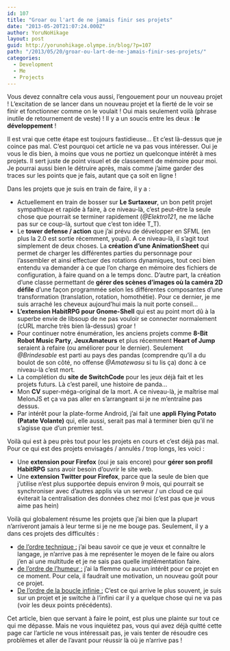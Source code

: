 ```yaml
---
id: 107
title: "Groar ou l'art de ne jamais finir ses projets"
date: "2013-05-20T21:07:24.000Z"
author: YoruNoHikage
layout: post
guid: http://yorunohikage.olympe.in/blog/?p=107
path: "/2013/05/20/groar-ou-lart-de-ne-jamais-finir-ses-projets/"
categories:
  - Development
  - Me
  - Projects
---
```

Vous devez connaître cela vous aussi, l’engouement pour un nouveau projet ! L’excitation de se lancer dans un nouveau projet et la fierté de le voir se finir et fonctionner comme on le voulait ! Oui mais seulement voilà (phrase inutile de retournement de veste) ! Il y a un soucis entre les deux : **le développement** !

Il est vrai que cette étape est toujours fastidieuse… Et c’est là-dessus que je coince pas mal. C’est pourquoi cet article ne va pas vous intéresser. Oui je vous le dis bien, à moins que vous ne portiez un quelconque intérêt à mes projets. Il sert juste de point visuel et de classement de mémoire pour moi. Je pourrai aussi bien le détruire après, mais comme j’aime garder des traces sur les points que je fais, autant que ça soit en ligne !

Dans les projets que je suis en train de faire, il y a :

  * Actuellement en train de bosser sur **Le Surtaxeur**, un bon petit projet sympathique et rapide à faire, à ce niveau-là, c’est peut-être la seule chose que pourrait se terminer rapidement (_@Elektro121_, ne me lâche pas sur ce coup-là, surtout que c’est ton idée T_T).
  * Le **tower defense / action** que j’ai prévu de développer en SFML (en plus la 2.0 est sortie récemment, youpi). A ce niveau-là, il s’agit tout simplement de deux choses. La **création d’une AnimationSheet** qui permet de charger les différentes parties du personnage pour l’assembler et ainsi effectuer des rotations dynamiques, tout ceci bien entendu va demander à ce que l’on charge en mémoire des fichiers de configuration, à faire quand on a le temps donc. D’autre part, la création d’une classe permettant de **gérer des scènes d’images où la caméra 2D défile** d’une façon programmée selon les différentes composantes d’une transformation (translation, rotation, homothétie). Pour ce dernier, je me suis arraché les cheveux aujourd’hui mais la nuit porte conseil…
  * **L’extension HabitRPG pour Gnome-Shell** qui est au point mort dû à la superbe envie de libsoup de ne pas vouloir se connecter normalement (cURL marche très bien là-dessus) groar !
  * Pour continuer notre énumération, les anciens projets comme **8-Bit Robot Music Party**, **JeuxAmateurs** et plus récemment **Heart of Jump** seraient à refaire (ou améliorer pour le dernier). Seulement _@Brindesable_ est parti au pays des pandas (comprendre qu’il a du boulot de son côté, no offense _@Amatewasu_ si tu lis ça) donc à ce niveau-là c’est mort.
  * La complétion du **site de SwitchCode** pour les jeux déjà fait et les projets futurs. Là c’est pareil, une histoire de panda…
  * Mon **CV** super-méga-original de la mort. A ce niveau-là, je maîtrise mal MelonJS et ça va pas aller en s’arrangeant si je ne m’entraîne pas dessus.
  * Par intérêt pour la plate-forme Android, j’ai fait une **appli Flying Potato (Patate Volante)** qui, elle aussi, serait pas mal à terminer bien qu’il ne s’agisse que d’un premier test.

Voilà qui est à peu près tout pour les projets en cours et c’est déjà pas mal. Pour ce qui est des projets envisagés / annulés / trop longs, les voici :

  * Une **extension pour Firefox** (oui je sais encore) pour **gérer son profil HabitRPG** sans avoir besoin d’ouvrir le site web.
  * Une **extension Twitter pour Firefox**, parce que la seule de bien que j’utilise n’est plus supportée depuis environ 9 mois, qui pourrait se synchroniser avec d’autres applis via un serveur / un cloud ce qui éviterait la centralisation des données chez moi (c’est pas que je vous aime pas hein)

Voilà qui globalement résume les projets que j’ai bien que la plupart n’arriveront jamais à leur terme si je ne me bouge pas. Seulement, il y a dans ces projets des difficultés :

  * <span style="text-decoration: underline;">de l’ordre technique :</span> j’ai beau savoir ce que je veux et connaître le langage, je n’arrive pas à me représenter le moyen de le faire ou alors j’en ai une multitude et je ne sais pas quelle implémentation faire.
  * <span style="text-decoration: underline;">de l’ordre de l’humeur :</span> j’ai la flemme ou aucun intérêt pour ce projet en ce moment. Pour cela, il faudrait une motivation, un nouveau goût pour ce projet.
  * <span style="text-decoration: underline;">De l’ordre de la boucle infinie :</span> C’est ce qui arrive le plus souvent, je suis sur un projet et je switche à l’infini car il y a quelque chose qui ne va pas (voir les deux points précédents).

Cet article, bien que servant à faire le point, est plus une plainte sur tout ce qui me dépasse. Mais ne vous inquiétez pas, vous qui avez déjà quitté cette page car l’article ne vous intéressait pas, je vais tenter de résoudre ces problèmes et aller de l’avant pour réussir là où je n’arrive pas !
